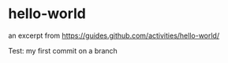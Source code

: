 # hello-world
an excerpt from https://guides.github.com/activities/hello-world/

Test: my first commit on a branch
